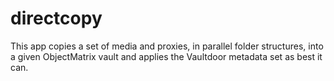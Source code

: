 # directcopy

This app copies a set of media and proxies, in parallel
folder structures, into a given ObjectMatrix vault and applies
the Vaultdoor metadata set as best it can.
